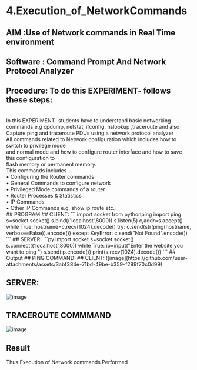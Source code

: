 # 4.Execution_of_NetworkCommands
## AIM :Use of Network commands in Real Time environment
## Software : Command Prompt And Network Protocol Analyzer
## Procedure: To do this EXPERIMENT- follows these steps:
<BR>
In this EXPERIMENT- students have to understand basic networking commands e.g cpdump, netstat, ifconfig, nslookup ,traceroute and also Capture ping and traceroute PDUs using a network protocol analyzer 
<BR>
All commands related to Network configuration which includes how to switch to privilege mode
<BR>
and normal mode and how to configure router interface and how to save this configuration to
<BR>
flash memory or permanent memory.
<BR>
This commands includes
<BR>
• Configuring the Router commands
<BR>
• General Commands to configure network
<BR>
• Privileged Mode commands of a router 
<BR>
• Router Processes & Statistics
<BR>
• IP Commands
<BR>
• Other IP Commands e.g. show ip route etc.
<BR>
## PROGRAM
## CLIENT:
```
import socket
from pythonping import ping
s=socket.socket()
s.bind(('localhost',8000))
s.listen(5)
c,addr=s.accept()
while True:
 hostname=c.recv(1024).decode()
 try:
  c.send(str(ping(hostname, verbose=False)).encode())
 except KeyError:
  c.send("Not Found".encode())
```
## SERVER:
```py
import socket
s=socket.socket()
s.connect(('localhost',8000))
while True:
 ip=input("Enter the website you want to ping ")
 s.send(ip.encode())
 print(s.recv(1024).decode())
```
## Output
## PING COMMAND:
## CLIENT:
![image](https://github.com/user-attachments/assets/3abf384e-71bd-49be-b359-f299f70c0d99)

## SERVER:
![image](https://github.com/user-attachments/assets/003e9c10-d811-4944-9c46-75c54003b2b1)

## TRACEROUTE COMMMAND
![image](https://github.com/user-attachments/assets/d9c13ced-6f45-4bf5-b223-eaef998e9ccc)

## Result
Thus Execution of Network commands Performed 
